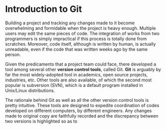 # Introduction to Git

Building a project and tracking any changes made to it become overwhelming and formidable when the project is heavy enough. Multiple users may edit the same pieces of code. The integration of works from two programmers is simply impractical if this process is totally done from scratches. Moreover, code itself, although is written by human, is actually unreadable, even if the code that was written weeks ago by the same person.

Given the predicaments that a project team could face, there developed a tool among several other **version control tools**, called Git. **Git** is arguably by far the most widely-adopted tool in academics, open source projects, industries, etc. Other tools are also available, of which the second most popular is subversion (SVN), which is a default program installed in Unix/Linux distributions.

The rationale behind Git as well as all the other version control tools is pretty intuitive. These tools are designed to expedite coordination of codes developed on different computers, by different engineers. Any changes made to original copy are faithfully recorded and the discrepancy between two versions is highlighted so as to 
